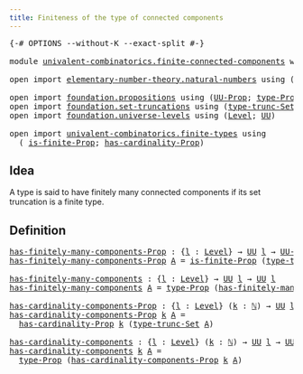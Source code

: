 ```yaml
---
title: Finiteness of the type of connected components
---
```


<pre class="Agda"><a id="72" class="Symbol">{-#</a> <a id="76" class="Keyword">OPTIONS</a> <a id="84" class="Pragma">--without-K</a> <a id="96" class="Pragma">--exact-split</a> <a id="110" class="Symbol">#-}</a>

<a id="115" class="Keyword">module</a> <a id="122" href="univalent-combinatorics.finite-connected-components.html" class="Module">univalent-combinatorics.finite-connected-components</a> <a id="174" class="Keyword">where</a>

<a id="181" class="Keyword">open</a> <a id="186" class="Keyword">import</a> <a id="193" href="elementary-number-theory.natural-numbers.html" class="Module">elementary-number-theory.natural-numbers</a> <a id="234" class="Keyword">using</a> <a id="240" class="Symbol">(</a><a id="241" href="elementary-number-theory.natural-numbers.html#1458" class="Datatype">ℕ</a><a id="242" class="Symbol">)</a>

<a id="245" class="Keyword">open</a> <a id="250" class="Keyword">import</a> <a id="257" href="foundation.propositions.html" class="Module">foundation.propositions</a> <a id="281" class="Keyword">using</a> <a id="287" class="Symbol">(</a><a id="288" href="foundation-core.propositions.html#1393" class="Function">UU-Prop</a><a id="295" class="Symbol">;</a> <a id="297" href="foundation-core.propositions.html#1495" class="Function">type-Prop</a><a id="306" class="Symbol">)</a>
<a id="308" class="Keyword">open</a> <a id="313" class="Keyword">import</a> <a id="320" href="foundation.set-truncations.html" class="Module">foundation.set-truncations</a> <a id="347" class="Keyword">using</a> <a id="353" class="Symbol">(</a><a id="354" href="foundation.set-truncations.html#4001" class="Function">type-trunc-Set</a><a id="368" class="Symbol">)</a>
<a id="370" class="Keyword">open</a> <a id="375" class="Keyword">import</a> <a id="382" href="foundation.universe-levels.html" class="Module">foundation.universe-levels</a> <a id="409" class="Keyword">using</a> <a id="415" class="Symbol">(</a><a id="416" href="Agda.Primitive.html#597" class="Postulate">Level</a><a id="421" class="Symbol">;</a> <a id="423" href="foundation-core.universe-levels.html#235" class="Primitive">UU</a><a id="425" class="Symbol">)</a>

<a id="428" class="Keyword">open</a> <a id="433" class="Keyword">import</a> <a id="440" href="univalent-combinatorics.finite-types.html" class="Module">univalent-combinatorics.finite-types</a> <a id="477" class="Keyword">using</a>
  <a id="485" class="Symbol">(</a> <a id="487" href="univalent-combinatorics.finite-types.html#4153" class="Function">is-finite-Prop</a><a id="501" class="Symbol">;</a> <a id="503" href="univalent-combinatorics.finite-types.html#4858" class="Function">has-cardinality-Prop</a><a id="523" class="Symbol">)</a>
</pre>
## Idea

A type is said to have finitely many connected components if its set truncation is a finite type.

## Definition

<pre class="Agda"><a id="has-finitely-many-components-Prop"></a><a id="661" href="univalent-combinatorics.finite-connected-components.html#661" class="Function">has-finitely-many-components-Prop</a> <a id="695" class="Symbol">:</a> <a id="697" class="Symbol">{</a><a id="698" href="univalent-combinatorics.finite-connected-components.html#698" class="Bound">l</a> <a id="700" class="Symbol">:</a> <a id="702" href="Agda.Primitive.html#597" class="Postulate">Level</a><a id="707" class="Symbol">}</a> <a id="709" class="Symbol">→</a> <a id="711" href="foundation-core.universe-levels.html#235" class="Primitive">UU</a> <a id="714" href="univalent-combinatorics.finite-connected-components.html#698" class="Bound">l</a> <a id="716" class="Symbol">→</a> <a id="718" href="foundation-core.propositions.html#1393" class="Function">UU-Prop</a> <a id="726" href="univalent-combinatorics.finite-connected-components.html#698" class="Bound">l</a>
<a id="728" href="univalent-combinatorics.finite-connected-components.html#661" class="Function">has-finitely-many-components-Prop</a> <a id="762" href="univalent-combinatorics.finite-connected-components.html#762" class="Bound">A</a> <a id="764" class="Symbol">=</a> <a id="766" href="univalent-combinatorics.finite-types.html#4153" class="Function">is-finite-Prop</a> <a id="781" class="Symbol">(</a><a id="782" href="foundation.set-truncations.html#4001" class="Function">type-trunc-Set</a> <a id="797" href="univalent-combinatorics.finite-connected-components.html#762" class="Bound">A</a><a id="798" class="Symbol">)</a>

<a id="has-finitely-many-components"></a><a id="801" href="univalent-combinatorics.finite-connected-components.html#801" class="Function">has-finitely-many-components</a> <a id="830" class="Symbol">:</a> <a id="832" class="Symbol">{</a><a id="833" href="univalent-combinatorics.finite-connected-components.html#833" class="Bound">l</a> <a id="835" class="Symbol">:</a> <a id="837" href="Agda.Primitive.html#597" class="Postulate">Level</a><a id="842" class="Symbol">}</a> <a id="844" class="Symbol">→</a> <a id="846" href="foundation-core.universe-levels.html#235" class="Primitive">UU</a> <a id="849" href="univalent-combinatorics.finite-connected-components.html#833" class="Bound">l</a> <a id="851" class="Symbol">→</a> <a id="853" href="foundation-core.universe-levels.html#235" class="Primitive">UU</a> <a id="856" href="univalent-combinatorics.finite-connected-components.html#833" class="Bound">l</a>
<a id="858" href="univalent-combinatorics.finite-connected-components.html#801" class="Function">has-finitely-many-components</a> <a id="887" href="univalent-combinatorics.finite-connected-components.html#887" class="Bound">A</a> <a id="889" class="Symbol">=</a> <a id="891" href="foundation-core.propositions.html#1495" class="Function">type-Prop</a> <a id="901" class="Symbol">(</a><a id="902" href="univalent-combinatorics.finite-connected-components.html#661" class="Function">has-finitely-many-components-Prop</a> <a id="936" href="univalent-combinatorics.finite-connected-components.html#887" class="Bound">A</a><a id="937" class="Symbol">)</a>

<a id="has-cardinality-components-Prop"></a><a id="940" href="univalent-combinatorics.finite-connected-components.html#940" class="Function">has-cardinality-components-Prop</a> <a id="972" class="Symbol">:</a> <a id="974" class="Symbol">{</a><a id="975" href="univalent-combinatorics.finite-connected-components.html#975" class="Bound">l</a> <a id="977" class="Symbol">:</a> <a id="979" href="Agda.Primitive.html#597" class="Postulate">Level</a><a id="984" class="Symbol">}</a> <a id="986" class="Symbol">(</a><a id="987" href="univalent-combinatorics.finite-connected-components.html#987" class="Bound">k</a> <a id="989" class="Symbol">:</a> <a id="991" href="elementary-number-theory.natural-numbers.html#1458" class="Datatype">ℕ</a><a id="992" class="Symbol">)</a> <a id="994" class="Symbol">→</a> <a id="996" href="foundation-core.universe-levels.html#235" class="Primitive">UU</a> <a id="999" href="univalent-combinatorics.finite-connected-components.html#975" class="Bound">l</a> <a id="1001" class="Symbol">→</a> <a id="1003" href="foundation-core.propositions.html#1393" class="Function">UU-Prop</a> <a id="1011" href="univalent-combinatorics.finite-connected-components.html#975" class="Bound">l</a>
<a id="1013" href="univalent-combinatorics.finite-connected-components.html#940" class="Function">has-cardinality-components-Prop</a> <a id="1045" href="univalent-combinatorics.finite-connected-components.html#1045" class="Bound">k</a> <a id="1047" href="univalent-combinatorics.finite-connected-components.html#1047" class="Bound">A</a> <a id="1049" class="Symbol">=</a>
  <a id="1053" href="univalent-combinatorics.finite-types.html#4858" class="Function">has-cardinality-Prop</a> <a id="1074" href="univalent-combinatorics.finite-connected-components.html#1045" class="Bound">k</a> <a id="1076" class="Symbol">(</a><a id="1077" href="foundation.set-truncations.html#4001" class="Function">type-trunc-Set</a> <a id="1092" href="univalent-combinatorics.finite-connected-components.html#1047" class="Bound">A</a><a id="1093" class="Symbol">)</a>

<a id="has-cardinality-components"></a><a id="1096" href="univalent-combinatorics.finite-connected-components.html#1096" class="Function">has-cardinality-components</a> <a id="1123" class="Symbol">:</a> <a id="1125" class="Symbol">{</a><a id="1126" href="univalent-combinatorics.finite-connected-components.html#1126" class="Bound">l</a> <a id="1128" class="Symbol">:</a> <a id="1130" href="Agda.Primitive.html#597" class="Postulate">Level</a><a id="1135" class="Symbol">}</a> <a id="1137" class="Symbol">(</a><a id="1138" href="univalent-combinatorics.finite-connected-components.html#1138" class="Bound">k</a> <a id="1140" class="Symbol">:</a> <a id="1142" href="elementary-number-theory.natural-numbers.html#1458" class="Datatype">ℕ</a><a id="1143" class="Symbol">)</a> <a id="1145" class="Symbol">→</a> <a id="1147" href="foundation-core.universe-levels.html#235" class="Primitive">UU</a> <a id="1150" href="univalent-combinatorics.finite-connected-components.html#1126" class="Bound">l</a> <a id="1152" class="Symbol">→</a> <a id="1154" href="foundation-core.universe-levels.html#235" class="Primitive">UU</a> <a id="1157" href="univalent-combinatorics.finite-connected-components.html#1126" class="Bound">l</a>
<a id="1159" href="univalent-combinatorics.finite-connected-components.html#1096" class="Function">has-cardinality-components</a> <a id="1186" href="univalent-combinatorics.finite-connected-components.html#1186" class="Bound">k</a> <a id="1188" href="univalent-combinatorics.finite-connected-components.html#1188" class="Bound">A</a> <a id="1190" class="Symbol">=</a>
  <a id="1194" href="foundation-core.propositions.html#1495" class="Function">type-Prop</a> <a id="1204" class="Symbol">(</a><a id="1205" href="univalent-combinatorics.finite-connected-components.html#940" class="Function">has-cardinality-components-Prop</a> <a id="1237" href="univalent-combinatorics.finite-connected-components.html#1186" class="Bound">k</a> <a id="1239" href="univalent-combinatorics.finite-connected-components.html#1188" class="Bound">A</a><a id="1240" class="Symbol">)</a>
</pre>